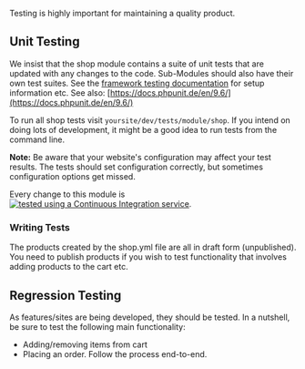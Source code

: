 Testing is highly important for maintaining a quality product.

## Unit Testing

We insist that the shop module contains a suite of unit tests that are updated with any changes to the code. Sub-Modules should also have their own test suites.
See the [framework testing documentation](http://docs.silverstripe.org/en/developer_guides/testing/) for setup information etc.
See also: [https://docs.phpunit.de/en/9.6/](https://docs.phpunit.de/en/9.6/)

To run all shop tests visit `yoursite/dev/tests/module/shop`. If you intend on doing lots of development, it might be a good idea to run tests from the command line.

**Note:** Be aware that your website's configuration may affect your test results. The tests should set configuration correctly, but sometimes configuration options get missed.

Every change to this module is [![tested using a Continuous Integration service](https://github.com/silvershop/silvershop-core/actions/workflows/ci.yml/badge.svg)](https://github.com/silvershop/silvershop-core/actions/workflows/ci.yml).

### Writing Tests

The products created by the shop.yml file are all in draft form (unpublished). You need to publish products if you wish to test functionality that involves adding products to the cart etc.

## Regression Testing

As features/sites are being developed, they should be tested. In a nutshell, be sure to test the following main functionality:

 * Adding/removing items from cart
 * Placing an order. Follow the process end-to-end.
